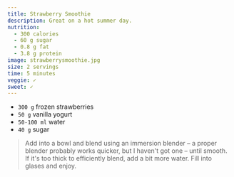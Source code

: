 ```yaml
---
title: Strawberry Smoothie
description: Great on a hot summer day.
nutrition:
  - 300 calories
  - 60 g sugar
  - 0.8 g fat
  - 3.8 g protein
image: strawberrysmoothie.jpg
size: 2 servings
time: 5 minutes
veggie: ✓
sweet: ✓
---
```


* `300 g` frozen strawberries
* `50 g` vanilla yogurt
* `50-100 ml` water
* `40 g` sugar

> Add into a bowl and blend using an immersion blender – a proper blender probably works quicker, but I haven't got one – until smooth. If it's too thick to efficiently blend, add a bit more water. Fill into glases and enjoy.
